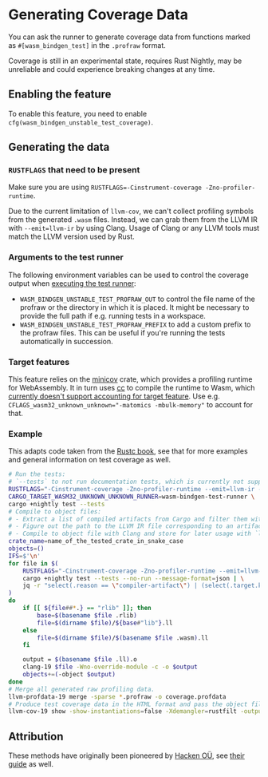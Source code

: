 # Generating Coverage Data

You can ask the runner to generate coverage data from functions marked as `#[wasm_bindgen_test]` in the `.profraw` format.

<div class="warning">
  Coverage is still in an experimental state, requires Rust Nightly, may be
  unreliable and could experience breaking changes at any time.
</div>

## Enabling the feature

To enable this feature, you need to enable `cfg(wasm_bindgen_unstable_test_coverage)`.

## Generating the data

### `RUSTFLAGS` that need to be present

Make sure you are using `RUSTFLAGS=-Cinstrument-coverage -Zno-profiler-runtime`.

Due to the current limitation of `llvm-cov`, we can't collect profiling symbols from the generated `.wasm` files. Instead, we can grab them from the LLVM IR with `--emit=llvm-ir` by using Clang. Usage of Clang or any LLVM tools must match the LLVM version used by Rust.

### Arguments to the test runner

The following environment variables can be used to control the coverage output when [executing the test runner][1]:

- `WASM_BINDGEN_UNSTABLE_TEST_PROFRAW_OUT` to control the file name of the profraw or the directory in which it is placed. It might be necessary to provide the full path if e.g. running tests in a workspace.
- `WASM_BINDGEN_UNSTABLE_TEST_PROFRAW_PREFIX` to add a custom prefix to the profraw files. This can be useful if you're running the tests automatically in succession.

[1]: usage.html#appendix-using-wasm-bindgen-test-without-wasm-pack

### Target features

This feature relies on the [minicov] crate, which provides a profiling runtime for WebAssembly. It in turn uses [cc] to compile the runtime to Wasm, which [currently doesn't support accounting for target feature][2]. Use e.g. `CFLAGS_wasm32_unknown_unknown="-matomics -mbulk-memory"` to account for that.

[2]: https://github.com/rust-lang/cc-rs/issues/268
[cc]: https://crates.io/crates/cc
[minicov]: https://crates.io/crates/minicov

### Example

This adapts code taken from the [Rustc book], see that for more examples and general information on test coverage as well.

```sh
# Run the tests:
# `--tests` to not run documentation tests, which is currently not supported.
RUSTFLAGS="-Cinstrument-coverage -Zno-profiler-runtime --emit=llvm-ir --cfg=wasm_bindgen_unstable_test_coverage" \
CARGO_TARGET_WASM32_UNKNOWN_UNKNOWN_RUNNER=wasm-bindgen-test-runner \
cargo +nightly test --tests
# Compile to object files:
# - Extract a list of compiled artifacts from Cargo and filter them with `jq`.
# - Figure out the path to the LLVM IR file corresponding to an artifact.
# - Compile to object file with Clang and store for later usage with `llvm-cov`.
crate_name=name_of_the_tested_crate_in_snake_case
objects=()
IFS=$'\n'
for file in $(
    RUSTFLAGS="-Cinstrument-coverage -Zno-profiler-runtime --emit=llvm-ir --cfg=wasm_bindgen_unstable_test_coverage" \
    cargo +nightly test --tests --no-run --message-format=json | \
    jq -r "select(.reason == \"compiler-artifact\") | (select(.target.kind == [\"test\"]) // select(.target.name == \"$crate_name\")) | .filenames[0]"
)
do
    if [[ ${file##*.} == "rlib" ]]; then
        base=$(basename $file .rlib)
        file=$(dirname $file)/${base#"lib"}.ll
    else
        file=$(dirname $file)/$(basename $file .wasm).ll
    fi

    output = $(basename $file .ll).o
    clang-19 $file -Wno-override-module -c -o $output
    objects+=(-object $output)
done
# Merge all generated raw profiling data.
llvm-profdata-19 merge -sparse *.profraw -o coverage.profdata
# Produce test coverage data in the HTML format and pass the object files we generated earlier.
llvm-cov-19 show -show-instantiations=false -Xdemangler=rustfilt -output-dir coverage -format=html -instr-profile=coverage.profdata ${objects[@]} -sources src
```

[rustc book]: https://doc.rust-lang.org/nightly/rustc/instrument-coverage.html

## Attribution

These methods have originally been pioneered by [Hacken OÜ], see [their guide][3] as well.

[3]: https://hknio.github.io/wasmcov
[Hacken OÜ]: https://hacken.io

